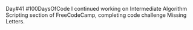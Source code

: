 Day#41 #100DaysOfCode I continued working on Intermediate Algorithm Scripting section of FreeCodeCamp, completing code challenge Missing Letters.